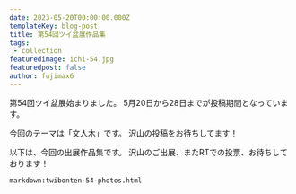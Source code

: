 ```yaml
---
date: 2023-05-20T00:00:00.000Z
templateKey: blog-post
title: 第54回ツイ盆展作品集
tags:
 - collection
featuredimage: ichi-54.jpg
featuredpost: false
author: fujimax6
---
```

第54回ツイ盆展始まりました。
5月20日から28日までが投稿期間となっています。

今回のテーマは「文人木」です。
沢山の投稿をお待ちしてます！

以下は、今回の出展作品集です。
沢山のご出展、またRTでの投票、お待ちしております！

`markdown:twibonten-54-photos.html`
